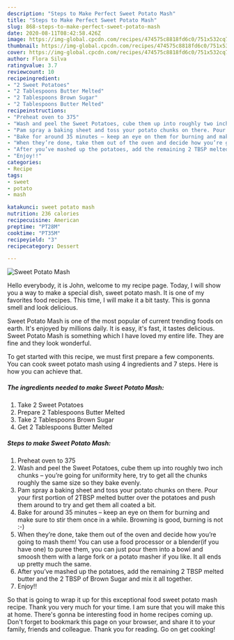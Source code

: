 ```yaml
---
description: "Steps to Make Perfect Sweet Potato Mash"
title: "Steps to Make Perfect Sweet Potato Mash"
slug: 868-steps-to-make-perfect-sweet-potato-mash
date: 2020-08-11T08:42:58.426Z
image: https://img-global.cpcdn.com/recipes/474575c8818fd6c0/751x532cq70/sweet-potato-mash-recipe-main-photo.jpg
thumbnail: https://img-global.cpcdn.com/recipes/474575c8818fd6c0/751x532cq70/sweet-potato-mash-recipe-main-photo.jpg
cover: https://img-global.cpcdn.com/recipes/474575c8818fd6c0/751x532cq70/sweet-potato-mash-recipe-main-photo.jpg
author: Flora Silva
ratingvalue: 3.7
reviewcount: 10
recipeingredient:
- "2 Sweet Potatoes"
- "2 Tablespoons Butter Melted"
- "2 Tablespoons Brown Sugar"
- "2 Tablespoons Butter Melted"
recipeinstructions:
- "Preheat oven to 375"
- "Wash and peel the Sweet Potatoes, cube them up into roughly two inch chunks – you’re going for uniformity here, try to get all the chunks roughly the same size so they bake evenly."
- "Pam spray a baking sheet and toss your potato chunks on there. Pour your first portion of 2TBSP melted butter over the potatoes and push them around to try and get them all coated a bit."
- "Bake for around 35 minutes – keep an eye on them for burning and make sure to stir them once in a while. Browning is good, burning is not :-)"
- "When they’re done, take them out of the oven and decide how you’re going to mash them! You can use a food processor or a blender(if you have one) to puree them, you can just pour them into a bowl and smoosh them with a large fork or a potato masher if you like. It all ends up pretty much the same."
- "After you’ve mashed up the potatoes, add the remaining 2 TBSP melted butter and the 2 TBSP of Brown Sugar and mix it all together."
- "Enjoy!!"
categories:
- Recipe
tags:
- sweet
- potato
- mash

katakunci: sweet potato mash 
nutrition: 236 calories
recipecuisine: American
preptime: "PT28M"
cooktime: "PT35M"
recipeyield: "3"
recipecategory: Dessert

---
```



![Sweet Potato Mash](https://img-global.cpcdn.com/recipes/474575c8818fd6c0/751x532cq70/sweet-potato-mash-recipe-main-photo.jpg)

Hello everybody, it is John, welcome to my recipe page. Today, I will show you a way to make a special dish, sweet potato mash. It is one of my favorites food recipes. This time, I will make it a bit tasty. This is gonna smell and look delicious.

Sweet Potato Mash is one of the most popular of current trending foods on earth. It's enjoyed by millions daily. It is easy, it's fast, it tastes delicious. Sweet Potato Mash is something which I have loved my entire life. They are fine and they look wonderful.




To get started with this recipe, we must first prepare a few components. You can cook sweet potato mash using 4 ingredients and 7 steps. Here is how you can achieve that.

<!--inarticleads1-->

##### The ingredients needed to make Sweet Potato Mash:

1. Take 2 Sweet Potatoes
1. Prepare 2 Tablespoons Butter Melted
1. Take 2 Tablespoons Brown Sugar
1. Get 2 Tablespoons Butter Melted




<!--inarticleads2-->

##### Steps to make Sweet Potato Mash:

1. Preheat oven to 375
1. Wash and peel the Sweet Potatoes, cube them up into roughly two inch chunks – you’re going for uniformity here, try to get all the chunks roughly the same size so they bake evenly.
1. Pam spray a baking sheet and toss your potato chunks on there. Pour your first portion of 2TBSP melted butter over the potatoes and push them around to try and get them all coated a bit.
1. Bake for around 35 minutes – keep an eye on them for burning and make sure to stir them once in a while. Browning is good, burning is not :-)
1. When they’re done, take them out of the oven and decide how you’re going to mash them! You can use a food processor or a blender(if you have one) to puree them, you can just pour them into a bowl and smoosh them with a large fork or a potato masher if you like. It all ends up pretty much the same.
1. After you’ve mashed up the potatoes, add the remaining 2 TBSP melted butter and the 2 TBSP of Brown Sugar and mix it all together.
1. Enjoy!!




So that is going to wrap it up for this exceptional food sweet potato mash recipe. Thank you very much for your time. I am sure that you will make this at home. There's gonna be interesting food in home recipes coming up. Don't forget to bookmark this page on your browser, and share it to your family, friends and colleague. Thank you for reading. Go on get cooking!
